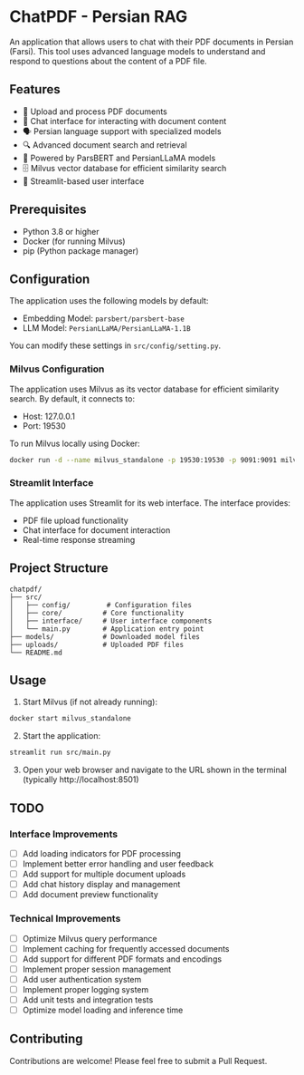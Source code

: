 # ChatPDF - Persian RAG

An application that allows users to chat with their PDF documents in Persian (Farsi). This tool uses advanced language models to understand and respond to questions about the content of a PDF file.

## Features

- 📄 Upload and process PDF documents
- 💬 Chat interface for interacting with document content
- 🗣️ Persian language support with specialized models
- 🔍 Advanced document search and retrieval
- 🧠 Powered by ParsBERT and PersianLLaMA models
- 🗄️ Milvus vector database for efficient similarity search
- 🎨 Streamlit-based user interface

## Prerequisites

- Python 3.8 or higher
- Docker (for running Milvus)
- pip (Python package manager)

## Configuration

The application uses the following models by default:
- Embedding Model: `parsbert/parsbert-base`
- LLM Model: `PersianLLaMA/PersianLLaMA-1.1B`

You can modify these settings in `src/config/setting.py`.

### Milvus Configuration
The application uses Milvus as its vector database for efficient similarity search. By default, it connects to:
- Host: 127.0.0.1
- Port: 19530

To run Milvus locally using Docker:
```bash
docker run -d --name milvus_standalone -p 19530:19530 -p 9091:9091 milvusdb/milvus:latest
```

### Streamlit Interface
The application uses Streamlit for its web interface. The interface provides:
- PDF file upload functionality
- Chat interface for document interaction
- Real-time response streaming

## Project Structure

```
chatpdf/
├── src/
│   ├── config/         # Configuration files
│   ├── core/          # Core functionality
│   ├── interface/     # User interface components
│   └── main.py        # Application entry point
├── models/            # Downloaded model files
├── uploads/           # Uploaded PDF files
└── README.md
```

## Usage

1. Start Milvus (if not already running):
```bash
docker start milvus_standalone
```

2. Start the application:
```bash
streamlit run src/main.py
```

3. Open your web browser and navigate to the URL shown in the terminal (typically http://localhost:8501)

## TODO

### Interface Improvements
- [ ] Add loading indicators for PDF processing
- [ ] Implement better error handling and user feedback
- [ ] Add support for multiple document uploads
- [ ] Add chat history display and management
- [ ] Add document preview functionality

### Technical Improvements
- [ ] Optimize Milvus query performance
- [ ] Implement caching for frequently accessed documents
- [ ] Add support for different PDF formats and encodings
- [ ] Implement proper session management
- [ ] Add user authentication system
- [ ] Implement proper logging system
- [ ] Add unit tests and integration tests
- [ ] Optimize model loading and inference time

## Contributing

Contributions are welcome! Please feel free to submit a Pull Request.
